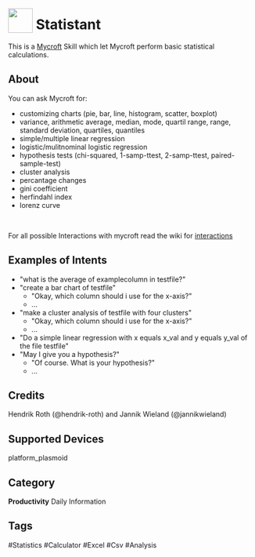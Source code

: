 # <img src="https://raw.githack.com/FortAwesome/Font-Awesome/master/svgs/solid/calculator.svg" card_color="#22A7F0" width="50" height="50" style="vertical-align:bottom"/> Statistant

This is a [Mycroft](https://mycroft.ai/) Skill which let Mycroft perform basic statistical calculations.

## About
You can ask Mycroft for:

- customizing charts (pie, bar, line, histogram, scatter, boxplot)
- variance, arithmetic average, median, mode, quartil range, range, standard deviation, quartiles, quantiles
- simple/multiple linear regression
- logistic/mulitnominal logistic regression
- hypothesis tests (chi-squared, 1-samp-ttest, 2-samp-ttest, paired-sample-test)
- cluster analysis
- percantage changes
- gini coefficient
- herfindahl index
- lorenz curve
<br>

For all possible Interactions with mycroft read the wiki for [interactions](https://github.com/hendrik-roth/statistant-skill/wiki/interactions)

## Examples of Intents
- "what is the average of examplecolumn in testfile?"
- "create a bar chart of testfile"
  - "Okay, which column should i use for the x-axis?"
  - ...
- "make a cluster analysis of testfile with four clusters"
  - "Okay, which column should i use for the x-axis?"
  - ...
- "Do a simple linear regression with x equals x_val and y equals y_val of the file testfile"
- "May I give you a hypothesis?"
  - "Of course. What is your hypothesis?"
  - ...

## Credits
Hendrik Roth (@hendrik-roth) and Jannik Wieland (@jannikwieland)

## Supported Devices 
platform_plasmoid

## Category
**Productivity**
Daily
Information

## Tags
#Statistics
#Calculator
#Excel
#Csv
#Analysis

